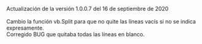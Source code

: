 Actualización de la versión 1.0.0.7 del 16 de septiembre de 2020<br>
<br>
Cambio la función vb.Split para que no quite las líneas vacís si no se indica expresamente.<br>
Corregido BUG que quitaba todas las líneas en blanco.<br>
<br>
